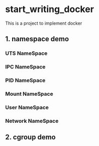 # start_writing_docker
This is a project to implement docker

## 1. namespace demo

### UTS NameSpace
### IPC NameSpace
### PID NameSpace
### Mount NameSpace
### User NameSpace
### Network NameSpace

## 2. cgroup demo


